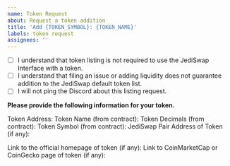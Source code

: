 ```yaml
---
name: Token Request
about: Request a token addition
title: 'Add {TOKEN_SYMBOL}: {TOKEN_NAME}'
labels: token request
assignees: ''
---
```


- [ ] I understand that token listing is not required to use the JediSwap Interface with a token.
- [ ] I understand that filing an issue or adding liquidity does not guarantee addition to the JediSwap default token list.
- [ ] I will not ping the Discord about this listing request.

**Please provide the following information for your token.**

Token Address: 
Token Name (from contract): 
Token Decimals (from contract): 
Token Symbol (from contract): 
JediSwap Pair Address of Token (if any): 

Link to the official homepage of token (if any):
Link to CoinMarketCap or CoinGecko page of token (if any): 
